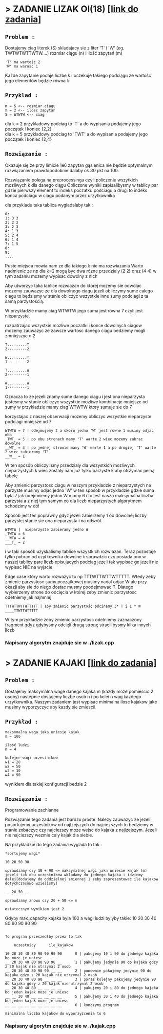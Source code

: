 # > ZADANIE LIZAK OI(18) [[link do zadania]](https://szkopul.edu.pl/c/cslomv2/p/liz/17289/)

## ```Problem : ```


Dostajemy ciag literek (S) skladajacy sie z liter 'T' i 'W' (eg. TWTWTWTTWTW....)
rozmiar ciągu (n) i ilość zapytań (m)
```
'T' ma wartośc 2 
'W' ma warosc 1
```

Każde zapytanie podaje liczbe k i oczekuje takiego podciągu że wartość jego elementów będzie równa k

## ```Przyklad : ```
```
n = 5 <-- rozmiar ciagu 
m = 2 <-- ilosc zapytan 
S = WTWTW <-- ciag
```
dla k = 2 przykladowy podciag to 'T' a do wypisania podajemy jego początek i koniec {2,2}  
dla k = 5 przykladowy podciag to 'TWT' a do wypisania podajemy jego początek i koniec {2,4}  

## ```Rozwiązanie : ```

Okazuje się że przy limicie 1e6 zapytan gąsienica nie będzie optymalnym rozwiązaniem prawdopodobnie dalaby ok 30 pkt na 100.  

Rozwiązanie polega na preprocessingu czyli policzeniu wszytkich mozliwych k dla danego ciągu
Obliczone wyniki zapisalibysmy w tablicy par gdzie pierwszy element to indeks poczatku podciagu a drugi to indeks konca podciagu w ciagu podanym przez urzytkownika

dla przykladu taka tablica wygladalaby tak :
```
0:  
1: 3 3
2: 2 2
3: 2 3
4: 1 3
5: 2 4
6: 1 4
7: 1 5
8: 
9:
....
```

Puste miejsca mowia nam ze dla takiego k nie ma rozwiazania
Warto nadmienic ze np dla k=2 mogą byc dwa rózne przedzialy (2 2) oraz (4 4) w tym zadaniu mozemy wypisac dowolny z nich

Aby utworzyc taka tablice rozwiazan do ktorej mozemy sie odwolac mozemy zauwazyc ze dla dowolnego ciagu jezeli obliczymy sume calego ciagu to 
będziemy w stanie obliczyc wszystkie inne sumy podciagi z ta samą parzystością.

W przykladzie mamy ciag WTWTW
jego suma jest rowna 7 czyli jest nieparzysta.


rozpatrzajac wszystkie mozliwe poczatki i konce dowolnych ciagow mozemy zauwazyc ze zawsze wartosc danego ciagu bedziemy mogli zmniejszyc o 2
```
T.........T
2---------2

W.........T
1---------2

T.........W
2---------1

W.........W
1---------1
```

Oznacza to ze jezeli znamy sume danego ciagu i jest ona nieparzysta jestesmy w stanie obliczyc wszystkie mozliwe kombinacje mniejsze od sumy
w przykladzie mamy ciag WTWTW ktory sumuje sie do 7  
  
korzystajac z naszej obserwacji mozemy obliczyc wszystkie nieparzyste podciagi mniejsze od 7
  ```
WTWTW = 7 | odejmujemy 2 a skoro jedno 'W' jest rowne 1 musimy odjac oba
_TWT_ = 5 | po obu stronach mamy 'T' warte 2 wiec mozemy zabrac dowolne 
__WT_ = 3 | po jednej stronie mamy 'W' warte 1 a po drógiej 'T' warte 2 wiec zabieramy 'T'
__W__ = 1
```

W ten sposób obliczylismy przedzialy dla wszystkich mozliwych nieparzystych k wiec zostaly nam juz tylko parzyste k aby otrzymac pelną tabelę

Aby zmienic parzystosc ciagu w naszym przykladzie z nieparzystych na parzyste musimy odjac jedno 'W' w ten sposob w przykladzie gdzie suma byla 7 jak odejmniemy jedno W mamy 6 i to jest nasza maksymalna liczba parzysta
a z niej tym samym co dla liczb nieparzystych algorytmem schodzimy w dół

Sposób jest ten poprawny gdyz jezeli zabierzemy 1 od dowolnej liczby parzystej stanie sie ona nieparzysta i na odwrót.

```
WTWTW |  nieparzyste zabieramy jedno W
_TWTW = 6
__WTW = 4
___T_ = 2
```

i w taki sposób uzyskalismy tablice wszystkich rozwiazan. Teraz pozostaje tylko pobrac od uzytkownika dowolne k sprawdzic czy posiada ono w naszej tablicy pare liczb opisujacych podciag jezeli tak wypisac go jezeli nie wypisac NIE na wyjscie.

Edge case który warto rozważyć to np TTTWTTWTTWTTTTT.
Wtedy zeby zmienic parzystosc sumy początkowej musimy nadal odjac W ale przy okazji aby sie do niego dostac musmy poodejmowac T. Dlatego wybierzemy strone do odcięcia w której zeby zmienic parzystosc odetniemy jak najmniej
```
TTTWTTWTTWTTTTT | aby zmienic parzystośc odcinamy 3* T i 1 * W
____TTWTTWTTTTT
```
W tym przykładzie żeby zmienic parzystosc odetniemy zaznaczony fragment gdyz gdybyśmy odcięli drugą stronę stracilibysmy kilka innych liczb

### Napisany algorytm znajduje sie w ./lizak.cpp

# > ZADANIE KAJAKI [[link do zadania]](https://szkopul.edu.pl/c/cslomv2/p/kaj/21827/)

## ```Problem : ``` 

Dostajemy maksymalna wage danego kajaka m (kazdy moze pomiescic 2 osoby) nastepnie dostajemy liczbe osob n i po kolei n wag kazdego urzytkownika. Naszym zadaniem jest wypisac minimalna ilosc kajakow
jake musimy wyporzyczyc aby kazdy sie zmiescil.

## ```Przykład : ``` 

```
maksymalna waga jaką uniesie kajak
m = 100

ilość ludzi
n = 4 

kolejne wagi uczestnikow
w1 = 20
w2 = 50
w3 = 10
w4 = 90
```
wynikiem dla takiej konfiguracji bedzie 2


## ```Rozwiązanie : ``` 

Programowanie zachlanne

Rozwiązanie tego zadania jest bardzo proste. Nalezy zauwazyc ze jezeli posortujemy uczestnikow od najlzejszych do najciezszych to bedziemy w stanie zobaczyc czy najciezszy moze wejsc do kajaka z najlzejszym.
Jezeli nie najciezszy wezmie caly kajak dla siebie.

Na przykladzie do tego zadania wyglada to tak :
```
*sortujemy wagi*

10 20 50 90

sprawdzamy czy 10 + 90 <= maksymalnej wagi jaka uniesie kajak (m)
jezeli tak obu uczestnikow wkladamy do jednego kajaka i idziemy dalej(dodajemy do oddzielnej zmiennej 1 zeby zaprezentowac ile kajakow dotychczasowo wzielismy)

__ 20 50 __ 

sprawdzamy znowu czy 20 + 50 <= m

ostatecznym wynikiem jest 2
```

Gdyby max_capacity kajaka byla 100 a wagi ludzi bylyby takie:
10 20 30 40 80 90 90 90 90
```

To program przeszedłby przez to tak
 	
	uczestnicy		ile_kajakow

10 20 30 40 80 90 90 90 90		0 | pakujemy 10 i 90 do jednego kajaka bo moze je uniesc
__ 20 30 40 80 90 90 90 __		1 | pakujemy jedynie 90 do kajaka gdzy z 20 kajak nie utrzymal 2 osob
__ 20 30 40 80 90 90 __ __		2 | ponownie pakujemy jedynie 90 do kajaka gdzy z 20 kajak nie utrzymal 2 osob
__ 20 30 40 80 90 __ __ __		3 | poraz kolejny pakujemy jedynie 90 do kajaka gdzy z 20 kajak nie utrzymal 2 osob
__ 20 30 40 80 __ __ __ __		4 | pakujemy 20 i 80 do jednego kajaka bo jeden kajak moze je uniesc
__ __ 30 40 __ __ __ __ __		5 | pakujemy 30 i 40 do jednego kajaka bo jeden kajak moze je uniesc
__ __ __ __ __ __ __ __ __		6 | konczymy program

minimalna liczba kajakow do wyporzyzcenia to 6

```
### Napisany algorytm znajduje sie w ./kajak.cpp
